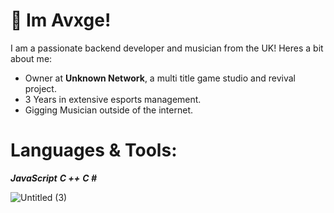 # 👋 Im Avxge!

I am a passionate backend developer and musician from the UK!
Heres a bit about me:

- Owner at **Unknown Network**, a multi title game studio and revival project.
- 3 Years in extensive esports management.
- Gigging Musician outside of the internet.

# Languages & Tools:

***JavaScript***
***C ++***
***C #***

![Untitled (3)](https://github.com/user-attachments/assets/561a49ba-cccc-4487-962d-2c744de141b7)

